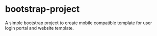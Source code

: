 # bootstrap-project
A simple bootstrap project to create mobile compatible template for user login portal and website template.
